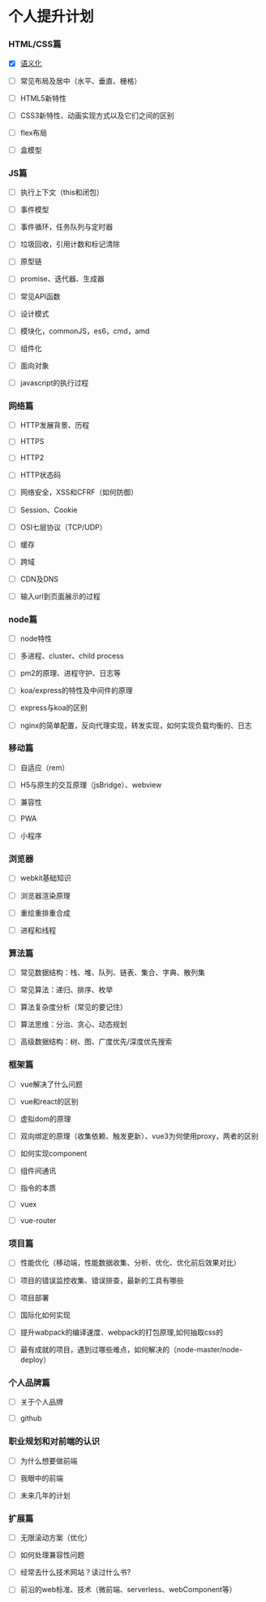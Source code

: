# 个人提升计划

### HTML/CSS篇

- [x] [语义化](https://github.com/lilangxiong/plan/blob/master/semantic-web.md)

- [ ] 常见布局及居中（水平、垂直、栅格）

- [ ] HTML5新特性

- [ ] CSS3新特性、动画实现方式以及它们之间的区别

- [ ] flex布局

- [ ] 盒模型


### JS篇
- [ ] 执行上下文（this和闭包）

- [ ] 事件模型

- [ ] 事件循环，任务队列与定时器

- [ ] 垃圾回收，引用计数和标记清除

- [ ] 原型链

- [ ] promise、迭代器、生成器

- [ ] 常见API函数

- [ ] 设计模式

- [ ] 模块化，commonJS，es6，cmd，amd

- [ ] 组件化

- [ ] 面向对象

- [ ] javascript的执行过程

### 网络篇

- [ ] HTTP发展背景、历程

- [ ] HTTPS

- [ ] HTTP2

- [ ] HTTP状态码

- [ ] 网络安全，XSS和CFRF（如何防御）

- [ ] Session、Cookie

- [ ] OSI七层协议（TCP/UDP）

- [ ] 缓存

- [ ] 跨域

- [ ] CDN及DNS

- [ ] 输入url到页面展示的过程

### node篇

- [ ] node特性

- [ ] 多进程、cluster、child process

- [ ] pm2的原理、进程守护、日志等

- [ ] koa/express的特性及中间件的原理

- [ ] express与koa的区别

- [ ] nginx的简单配置，反向代理实现，转发实现，如何实现负载均衡的、日志


### 移动篇

- [ ] 自适应（rem）

- [ ] H5与原生的交互原理（jsBridge）、webview

- [ ] 兼容性

- [ ] PWA

- [ ] 小程序

### 浏览器

- [ ] webkit基础知识

- [ ] 浏览器渲染原理

- [ ] 重绘重排重合成

- [ ] 进程和线程

### 算法篇

- [ ] 常见数据结构：栈、堆、队列、链表、集合、字典、散列集

- [ ] 常见算法：递归、排序、枚举

- [ ] 算法复杂度分析（常见的要记住）

- [ ] 算法思维：分治、贪心、动态规划

- [ ] 高级数据结构：树、图、广度优先/深度优先搜索

### 框架篇

- [ ] vue解决了什么问题

- [ ] vue和react的区别

- [ ] 虚拟dom的原理

- [ ] 双向绑定的原理（收集依赖、触发更新）、vue3为何使用proxy，两者的区别

- [ ] 如何实现component

- [ ] 组件间通讯

- [ ] 指令的本质

- [ ] vuex

- [ ] vue-router

### 项目篇

- [ ] 性能优化（移动端，性能数据收集、分析、优化、优化前后效果对比）

- [ ] 项目的错误监控收集、错误排查，最新的工具有哪些

- [ ] 项目部署

- [ ] 国际化如何实现

- [ ] 提升wabpack的编译速度、webpack的打包原理,如何抽取css的

- [ ] 最有成就的项目，遇到过哪些难点，如何解决的（node-master/node-deploy）

### 个人品牌篇

- [ ] 关于个人品牌

- [ ] github

### 职业规划和对前端的认识

- [ ] 为什么想要做前端

- [ ] 我眼中的前端

- [ ] 未来几年的计划

### 扩展篇

- [ ] 无限滚动方案（优化）

- [ ] 如何处理兼容性问题

- [ ] 经常去什么技术网站？读过什么书?

- [ ] 前沿的web标准、技术（微前端、serverless、webComponent等）
